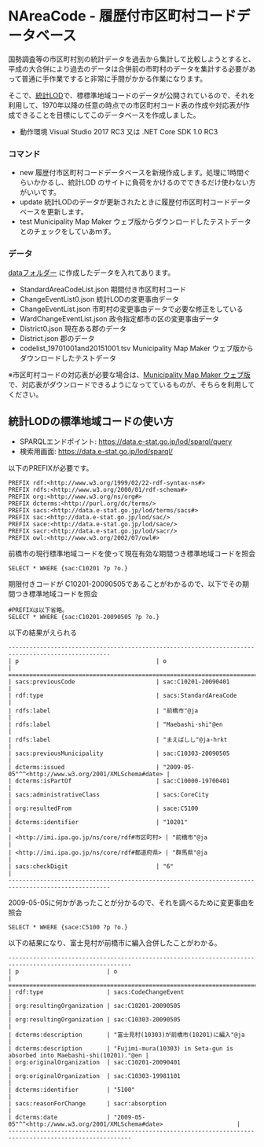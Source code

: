 # NAreaCode - 履歴付市区町村コードデータベース
国勢調査等の市区町村別の統計データを過去から集計して比較しようとすると、平成の大合併により過去のデータは合併前の市町村のデータを集計する必要があって普通に手作業ですると非常に手間がかかる作業になります。

そこで、[統計LOD](https://data.e-stat.go.jp/lodw/)で、標標準地域コードのデータが公開されているので、それを利用して、1970年以降の任意の時点での市区町村コード表の作成や対応表が作成できることを目標にしてこのデータベースを作成しました。
- 動作環境 Visual Studio 2017 RC3 又は .NET Core SDK 1.0 RC3

### コマンド
- new 履歴付市区町村コードデータベースを新規作成します。処理に1時間ぐらいかかるし、統計LOD のサイトに負荷をかけるのでできるだけ使わない方がいいです。
- update 統計LODのデータが更新されたときに履歴付市区町村コードデータベースを更新します。
- test Municipality Map Maker ウェブ版からダウンロードしたテストデータとのチェックをしていあｍす。
### データ
[dataフォルダー](https://github.com/timej/NAreaCode/tree/master/NAreaCode/data) に作成したデータを入れてあります。

- StandardAreaCodeList.json 期間付き市区町村コード
- ChangeEventList0.json 統計LODの変更事由データ
- ChangeEventList.json 市町村の変更事由データで必要な修正をしている
- WardChangeEventList.json 政令指定都市の区の変更事由データ
-	District0.json 現在ある郡のデータ
-	District.json 郡のデータ
- codelist_19701001and20151001.tsv Municipality Map Maker ウェブ版からダウンロードしたテストデータ

※市区町村コードの対応表が必要な場合は、[Municipality Map Maker ウェブ版](http://www.tkirimura.com/mmm/)で、対応表がダウンロードできるようになってているものが、そちらを利用してください。

## 統計LODの標準地域コードの使い方

- SPARQLエンドポイント: https://data.e-stat.go.jp/lod/sparql/query
- 検索用画面: https://data.e-stat.go.jp/lod/sparql/

以下のPREFIXが必要です。

```
PREFIX rdf:<http://www.w3.org/1999/02/22-rdf-syntax-ns#>
PREFIX rdfs:<http://www.w3.org/2000/01/rdf-schema#>
PREFIX org:<http://www.w3.org/ns/org#>
PREFIX dcterms:<http://purl.org/dc/terms/>
PREFIX sacs:<http://data.e-stat.go.jp/lod/terms/sacs#>
PREFIX sac:<http://data.e-stat.go.jp/lod/sac/>
PREFIX sace:<http://data.e-stat.go.jp/lod/sace/>
PREFIX sacr:<http://data.e-stat.go.jp/lod/sacr/>
PREFIX owl:<http://www.w3.org/2002/07/owl#>
```

前橋市の現行標準地域コードを使って現在有効な期間つき標準地域コードを照会
```
SELECT * WHERE {sac:C10201 ?p ?o.}
```
期限付きコードが C10201-20090505であることがわかるので、以下でその期間つき標準地域コードを照会
```
#PREFIXは以下省略。
SELECT * WHERE {sac:C10201-20090505 ?p ?o.}
```
以下の結果がえられる
```
---------------------------------------------------------------------------------------------------
| p                                       | o                                                     |
===================================================================================================
| sacs:previousCode                       | sac:C10201-20090401                                   |
| rdf:type                                | sacs:StandardAreaCode                                 |
| rdfs:label                              | "前橋市"@ja                                              |
| rdfs:label                              | "Maebashi-shi"@en                                     |
| rdfs:label                              | "まえばしし"@ja-hrkt                                       |
| sacs:previousMunicipality               | sac:C10303-20090505                                   |
| dcterms:issued                          | "2009-05-05"^^<http://www.w3.org/2001/XMLSchema#date> |
| dcterms:isPartOf                        | sac:C10000-19700401                                   |
| sacs:administrativeClass                | sacs:CoreCity                                         |
| org:resultedFrom                        | sace:C5100                                            |
| dcterms:identifier                      | "10201"                                               |
| <http://imi.ipa.go.jp/ns/core/rdf#市区町村> | "前橋市"@ja                                              |
| <http://imi.ipa.go.jp/ns/core/rdf#都道府県> | "群馬県"@ja                                              |
| sacs:checkDigit                         | "6"                                                   |
---------------------------------------------------------------------------------------------------
```
2009-05-05に何かがあったことが分かるので、それを調べるために変更事由を照会
```
SELECT * WHERE {sace:C5100 ?p ?o.}
```
以下の結果になり、富士見村が前橋市に編入合併したことがわかる。
```
---------------------------------------------------------------------------------------------------------
| p                         | o                                                                         |
=========================================================================================================
| rdf:type                  | sacs:CodeChangeEvent                                                      |
| org:resultingOrganization | sac:C10201-20090505                                                       |
| org:resultingOrganization | sac:C10303-20090505                                                       |
| dcterms:description       | "富士見村(10303)が前橋市(10201)に編入"@ja                                            |
| dcterms:description       | "Fujimi-mura(10303) in Seta-gun is absorbed into Maebashi-shi(10201)."@en |
| org:originalOrganization  | sac:C10201-20090401                                                       |
| org:originalOrganization  | sac:C10303-19981101                                                       |
| dcterms:identifier        | "5100"                                                                    |
| sacs:reasonForChange      | sacr:absorption                                                           |
| dcterms:date              | "2009-05-05"^^<http://www.w3.org/2001/XMLSchema#date>                     |
---------------------------------------------------------------------------------------------------------
